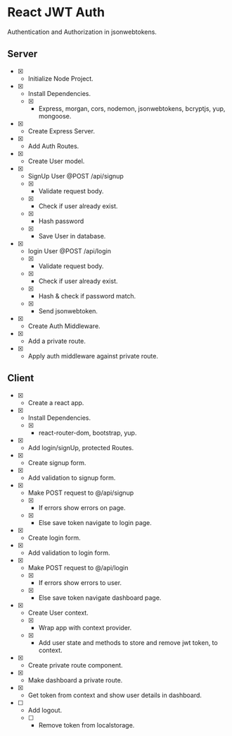 # React JWT Auth

Authentication and Authorization in jsonwebtokens.

## Server

* [X] - Initialize Node Project.
* [X] - Install Dependencies.
  * [X] - Express, morgan, cors, nodemon, jsonwebtokens, bcryptjs, yup, mongoose.
* [X] - Create Express Server.
* [X] - Add Auth Routes.
* [X] - Create User model.
* [X] - SignUp User @POST /api/signup
  * [X] - Validate request body.
  * [X] - Check if user already exist.
  * [X] - Hash password
  * [X] - Save User in database.
* [X] - login User @POST /api/login
  * [X] - Validate request body.
  * [X] - Check if user already exist.
  * [X] - Hash  & check if password match.
  * [X] - Send jsonwebtoken.
* [X] - Create Auth Middleware.
* [X] - Add a private route.
* [X] - Apply auth middleware against private route.

## Client

* [X] - Create a react app.
* [X] - Install Dependencies.
  * [X] - react-router-dom, bootstrap, yup.
* [X] - Add login/signUp, protected Routes.
* [X] - Create signup form.
* [X] - Add validation to signup form.
* [X] - Make POST request to @/api/signup
  * [X] - If errors show errors on page.
  * [X] - Else save token navigate to login page.
* [X] - Create login form.
* [X] - Add validation to login form.
* [X] - Make POST request to @/api/login
  * [X] - If errors show errors to user.
  * [X] - Else save token navigate dashboard page.
* [X] - Create User context.
  * [X] - Wrap app with context provider.
  * [X] - Add user state and methods to store and remove jwt token, to context.
* [X] - Create private route component.
* [X] - Make dashboard a private route.
* [X] - Get token from context and show user details in dashboard.
* [ ] - Add logout.
  * [ ] - Remove token from localstorage.

